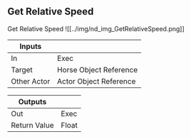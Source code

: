 ## Get Relative Speed
Get Relative Speed
![[../img/nd_img_GetRelativeSpeed.png]]

|Inputs||
|--|--|
| In | Exec |
| Target | Horse Object Reference |
| Other Actor | Actor Object Reference |

|Outputs||
|--|--|
| Out | Exec |
| Return Value | Float |
